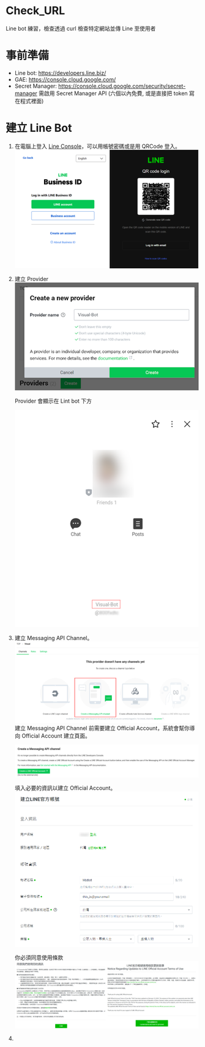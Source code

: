 # Check_URL
Line bot 練習，檢查透過 curl 檢查特定網站並傳 Line 至使用者

事前準備
===

- Line bot: https://developers.line.biz/
- GAE: https://console.cloud.google.com/
- Secret Manager: https://console.cloud.google.com/security/secret-manager 需啟用 Secret Manager API (六個以內免費, 或是直接把 token 寫在程式裡面)

建立 Line Bot
==
1. 在電腦上登入 [Line Console](https://account.line.biz/console/ "Line Console")，可以用帳號密碼或是用 QRCode 登入。
![登入 Line](https://github.com/wjtvbm/Check_URL/blob/main/Pictures/Line_bot_Line_login.png)

2. 建立 Provider
![建立 Provider](https://github.com/wjtvbm/Check_URL/blob/main/Pictures/Line_bot_Provider.png)

	Provider 會顯示在 Lint bot 下方

	![Provider 顯示](https://github.com/wjtvbm/Check_URL/blob/main/Pictures/Line_bot_Provider_show.png)

3. 建立 Messaging API Channel。
![建立 Messaging API Channel](https://github.com/wjtvbm/Check_URL/blob/main/Pictures/Line_bot_Channel.png)
	建立 Messaging API Channel 前需要建立 Official Account，系統會幫你導向 Official Account 建立頁面。
	
	![建立 Official Account](https://github.com/wjtvbm/Check_URL/blob/main/Pictures/Line_bot_Channel_official_account-1.png)
	
	填入必要的資訊以建立 Official Account。
	![建立 Official Account 資訊](https://github.com/wjtvbm/Check_URL/blob/main/Pictures/Line_bot_Channel_official_account-2.png)
	
	你必須同意使用條款
	![建立 Official Account 條款](https://github.com/wjtvbm/Check_URL/blob/main/Pictures/Line_bot_Channel_official_account-terms.png)
4. 